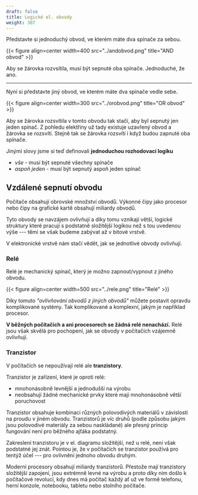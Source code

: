 ```yaml
---
draft: false
title: Logické el. obvody
weight: 307
---
```


Představte si jednoduchý obvod, ve kterém máte dva spínače za sebou.

{{< figure align=center width=400 src="../andobvod.png" title="AND obvod" >}}

Aby se žárovka rozvsítila, musí být sepnuté oba spínače. Jednoduché, že ano.

---

Nyní si představte jiný obvod, ve kterém máte dva spínače vedle sebe.

{{< figure align=center width=300 src="../orobvod.png" title="OR obvod" >}}

Aby se žárovka rozsvítila v tomto obvodu tak stačí, aby byl sepnutý jen jeden spínač. Z pohledu elektřiny už tady existuje uzavřený obvod a žárovka se rozsvítí. Stejně tak se žárovka rozsvítí i když budou zapnuté oba spínače.

Jinými slovy jsme si teď definovali **jednoduchou rozhodovací logiku**

- *vše* - musí být sepnuté všechny spínače
- *aspoň jeden* - musí být sepnutý aspoň jeden spínač

## Vzdálené sepnutí obvodu

Počítače obsahují obrovské množství obvodů. Výkonné čipy jako procesor nebo čipy na grafické kartě obsahují miliardy obvodů.

Tyto obvody se navzájem ovlivňují a díky tomu vznikají větší, logické struktury které pracují s podstatně složitější logikou než s tou uvedenou výše --- těmi se však budeme zabývat až v bitové vrstvě.

V elektronické vrstvě nám stačí vědět, jak se jednotlivé obvody ovlivňují.

### Relé

Relé je mechanický spínač, který je možno zapnout/vypnout z jiného obvodu.

{{< figure align=center width=500 src="../rele.png" title="Relé" >}}

Díky tomuto *"ovlivňování obvodů z jiných obvodů"* můžete postavit opravdu komplikované systémy. Tak komplikované a komplexní, jakým je například procesor.

**V běžných počítačích a ani procesorech se žádná relé nenachází.** Relé jsou však skvělá pro pochopení, jak se obvody v počítačích vzájemně ovlivňují. 

### Tranzistor

V počítačích se nepoužívají relé ale **tranzistory**.

Tranzistor je zařízení, které je oproti relé:

- mnohonásobně levnější a jednodušší na výrobu
- neobsahují žádné mechanické prvky které mají mnohonásobně větší poruchovost

Tranzistor obsahuje kombinaci různých polovodivých materiálů v závislosti na proudu v jiném obvodu. Tranzistorů je víc druhů (podle způsobu jakým jsou polovodivé materiály za sebou naskládané) ale přesný princip fungování není pro běžného ajťáka podstatný.

Zakreslení tranzistoru je v el. diagramu složitější, než u relé, není však podstatné jej znát. Pointou je, že v počítačích se tranzistor používá pro tentýž účel --- pro ovlivnění jednoho obvodu druhým.

Moderní procesory obsahují miliardy tranzistorů. Přestože mají tranzistory složitější zapojení, jsou extrémně levné na výrobu a proto díky nim došlo k počítačové revoluci, kdy dnes má počítač každý ať už ve formě telefonu, herní konzole, notebooku, tabletu nebo stolního počítače.
